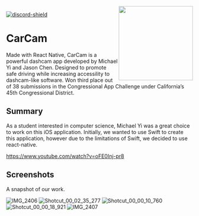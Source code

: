 [discord-invite]: https://discord.gg/ZEDUWwJZPy
[discord-shield]: https://discord.com/api/guilds/649352462637203489/widget.png

<img align="right" src="https://jaxontekk.com/uploads/2022/01/CarCamAppLogo.png" height="200" width="200">

[ ![discord-shield][] ][discord-invite]


# CarCam
Made with React Native, CarCam is a powerful dashcam app developed by Michael Yi and Jason Chen. Designed to promote safe driving while increasing accessility to dashcam-like software. Won third place out of 38 submissions in the Congressional App Challenge under California’s 45th Congressional District.

## Summary

As a student interested in computer science, Michael Yi was a great choice to work on this iOS application. Initially, we wanted to use Swift to create this application, however due to the limitations of Swift, we decided to use react-native.

https://www.youtube.com/watch?v=oFE0Inj-pr8

## Screenshots

A snapshot of our work.

![IMG_2406](https://user-images.githubusercontent.com/63271391/149653104-d273dac9-7231-41fc-befa-1cd8c40dccce.png)
![Shotcut_00_02_35_277](https://user-images.githubusercontent.com/63271391/149653140-a71a819f-96d0-417c-8926-a9d0eee8d70f.png)
![Shotcut_00_00_10_760](https://user-images.githubusercontent.com/63271391/149653114-e0ad71a7-73a8-4489-bca9-dd65f892be7f.png)
![Shotcut_00_00_18_921](https://user-images.githubusercontent.com/63271391/149653118-2c69df64-4627-4e0b-884e-3df8ed7df984.png)
![IMG_2407](https://user-images.githubusercontent.com/63271391/149653121-5c8a9c35-bc0e-4a17-99b0-7d63a1dc1ce6.png)
